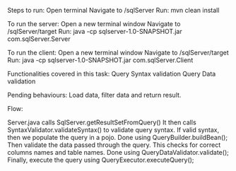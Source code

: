 Steps to run:
Open terminal
Navigate to <your-dir-path>/sqlServer
Run: mvn clean install

To run the server:
Open a new terminal window
Navigate to <your-dir-path>/sqlServer/target
Run: java -cp sqlserver-1.0-SNAPSHOT.jar com.sqlServer.Server

To run the client:
Open a new terminal window
Navigate to <your-dir-path>/sqlServer/target
Run: java -cp sqlserver-1.0-SNAPSHOT.jar com.sqlServer.Client


Functionalities covered in this task:
Query Syntax validation
Query Data validation

Pending behaviours:
Load data, filter data and return result.

Flow:

Server.java calls SqlServer.getResultSetFromQuery()
It then calls SyntaxValidator.validateSyntax() to validate query syntax.
If valid syntax, then we populate the query in a pojo.
Done using QueryBuilder.buildBean();
Then validate the data passed through the query. This checks for correct columns names and table names.
Done using QueryDataValidator.validate();
Finally, execute the query using QueryExecutor.executeQuery();
